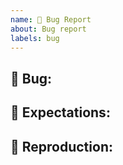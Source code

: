 ```yaml
---
name: 🐛 Bug Report
about: Bug report
labels: bug
---
```


<!-- Thank you for your report. It will be reviewed as soon as possible.
-->

## 📌 Bug:

<!-- Please let us know what features might include in .
-->

## 📌 Expectations:

<!-- Please tell us how this bug should properly work.
-->

## 📌 Reproduction:

<!-- Provide reproduction about this bug.
-->




